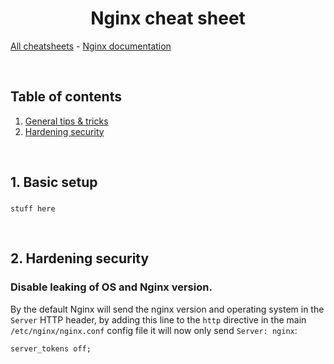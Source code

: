 <h1 align="center">Nginx cheat sheet</h1>

<a href="https://github.com/MatthijsReyers/cheat-sheets">All cheatsheets</a> - 
<a href="https://docs.nginx.com/">Nginx documentation</a>

<br>

## Table of contents

1. <a href="https://github.com/MatthijsReyers/cheat-sheets/blob/main/GDB.md#general-tips--tricks">General tips & tricks</a>
2. <a href="https://github.com/MatthijsReyers/cheat-sheets/blob/main/GDB.md#basic-example-commands">Hardening security</a>

<br>

## 1. Basic setup

### 
```
stuff here
```

<br>

## 2. Hardening security

### Disable leaking of OS and Nginx version.
By the default Nginx will send the nginx version and operating system in the `Server` HTTP header, by adding this line to the `http` directive 
in the main `/etc/nginx/nginx.conf` config file it will now only send `Server: nginx`:
```
server_tokens off;
```
